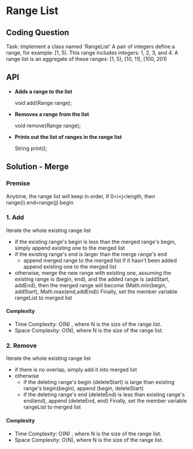 # Range List

## Coding Question

Task: Implement a class named 'RangeList'
 A pair of integers define a range, for example: [1, 5). This range includes integers: 1, 2, 3, and 4.
A range list is an aggregate of these ranges: [1, 5), [10, 11), [100, 201)


## API

* **Adds a range to the list**

    void add(Range range);   
   
* **Removes a range from the list**

    void remove(Range range);
    
* **Prints out the list of ranges in the range list**

    String print();
    

## Solution - Merge
   
   ### Premise
   Anytime, the range list will keep in order, if 0<i<j<length, then range(i).end<range(j).begin 
   
   ### 1. Add
   Iterate the whole existing range list
   * if the existing range's begin is less than the merged range's begin, simply append existing one to the merged list
   * if the existing range's end is larger than the merge range's end
        * append merged range to the merged list if it hasn't been added
     append existing one to the merged list
   * otherwise, merge the new range with existing one, assuming the existing range is (begin, end), and the added range is (addStart, addEnd), then the merged range will become (Math.min(begin, addStart), Math.max(end,addEnd))
   Finally, set the member variable rangeList to merged list
   
  #### Complexity
   
   * Time Complexity: O(N) , where N is the size of the range list.
   * Space Complexity: O(N), where N is the size of the range list.
   
   ### 2. Remove
   
   Iterate the whole existing range list
   * if there is no overlap, simply add it into merged list
   * otherwise
        * if the deleting range's begin (deleteStart) is large than existing range's begin(begin), append (begin, deleteStart)
        * if the deleting range's end (deleteEnd) is less than existing range's end(end), append (deleteEnd, end)
    Finally, set the member variable rangeList to merged list
   
   #### Complexity
  
  * Time Complexity: O(N) , where N is the size of the range list.
  * Space Complexity: O(N), where N is the size of the range list.
